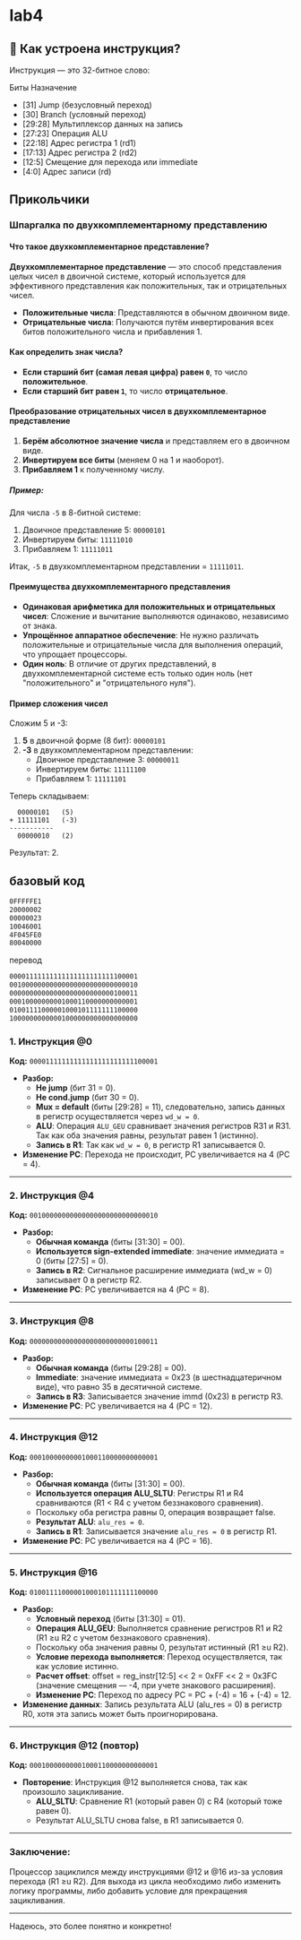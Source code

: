 # lab4 

## 🧠 Как устроена инструкция?
Инструкция — это 32-битное слово:

Биты	Назначение
- [31]	Jump (безусловный переход)
- [30]	Branch (условный переход)
- [29:28]	Мультиплексор данных на запись
- [27:23]	Операция ALU
- [22:18]	Адрес регистра 1 (rd1)
- [17:13]	Адрес регистра 2 (rd2)
- [12:5]	Смещение для перехода или immediate
- [4:0]	Адрес записи (rd)

## Прикольчики

###  Шпаргалка по двухкомплементарному представлению

####  Что такое двухкомплементарное представление?

**Двухкомплементарное представление** — это способ представления целых чисел в двоичной системе, который используется для эффективного представления как положительных, так и отрицательных чисел.

- **Положительные числа**: Представляются в обычном двоичном виде.
- **Отрицательные числа**: Получаются путём инвертирования всех битов положительного числа и прибавления 1.

####  Как определить знак числа?

- **Если старший бит (самая левая цифра) равен `0`**, то число **положительное**.
- **Если старший бит равен `1`**, то число **отрицательное**.

####  Преобразование отрицательных чисел в двухкомплементарное представление

1. **Берём абсолютное значение числа** и представляем его в двоичном виде.
2. **Инвертируем все биты** (меняем 0 на 1 и наоборот).
3. **Прибавляем 1** к полученному числу.

#####  Пример:
Для числа `-5` в 8-битной системе:

1. Двоичное представление 5: `00000101`
2. Инвертируем биты: `11111010`
3. Прибавляем 1: `11111011`

Итак, `-5` в двухкомплементарном представлении = `11111011`.

####  Преимущества двухкомплементарного представления

- **Одинаковая арифметика для положительных и отрицательных чисел**: Сложение и вычитание выполняются одинаково, независимо от знака.
- **Упрощённое аппаратное обеспечение**: Не нужно различать положительные и отрицательные числа для выполнения операций, что упрощает процессоры.
- **Один ноль**: В отличие от других представлений, в двухкомплементарной системе есть только один ноль (нет "положительного" и "отрицательного нуля").

####  Пример сложения чисел

Сложим 5 и -3:

1. **5** в двоичной форме (8 бит): `00000101`
2. **-3** в двухкомплементарном представлении:
   - Двоичное представление 3: `00000011`
   - Инвертируем биты: `11111100`
   - Прибавляем 1: `11111101`

Теперь складываем:

```
  00000101   (5)
+ 11111101   (-3)
-----------
  00000010   (2)
```

Результат: 2.


## базовый код

```asm
0FFFFFE1
20000002
00000023
10046001
4F045FE0
80040000

```

перевод

```asm
00001111111111111111111111100001
00100000000000000000000000000010
00000000000000000000000000100011
00010000000001000110000000000001
01001111000001000101111111100000
10000000000001000000000000000000
```



### **1. Инструкция @0**  
**Код:** `00001111111111111111111111100001`

- **Разбор:**
  - **Не jump** (бит 31 = 0).
  - **Не cond.jump** (бит 30 = 0).
  - **Mux = default** (биты [29:28] = 11), следовательно, запись данных в регистр осуществляется через `wd_w = 0`.
  - **ALU**: Операция `ALU_GEU` сравнивает значения регистров R31 и R31. Так как оба значения равны, результат равен 1 (истинно).
  - **Запись в R1**: Так как `wd_w = 0`, в регистр R1 записывается 0.
- **Изменение PC**: Перехода не происходит, PC увеличивается на 4 (PC = 4).

---

### **2. Инструкция @4**  
**Код:** `00100000000000000000000000000010`

- **Разбор:**
  - **Обычная команда** (биты [31:30] = 00).
  - **Используется sign-extended immediate**: значение иммедиата = 0 (биты [27:5] = 0).
  - **Запись в R2**: Сигнальное расширение иммедиата (wd_w = 0) записывает 0 в регистр R2.
- **Изменение PC**: PC увеличивается на 4 (PC = 8).

---

### **3. Инструкция @8**  
**Код:** `00000000000000000000000000100011`

- **Разбор:**
  - **Обычная команда** (биты [29:28] = 00).
  - **Immediate**: значение иммедиата = 0x23 (в шестнадцатеричном виде), что равно 35 в десятичной системе.
  - **Запись в R3**: Записывается значение immd (0x23) в регистр R3.
- **Изменение PC**: PC увеличивается на 4 (PC = 12).

---

### **4. Инструкция @12**  
**Код:** `00010000000001000110000000000001`

- **Разбор:**
  - **Обычная команда** (биты [31:30] = 00).
  - **Используется операция ALU_SLTU**: Регистры R1 и R4 сравниваются (R1 < R4 с учетом беззнакового сравнения).
  - Поскольку оба регистра равны 0, операция возвращает false.
  - **Результат ALU**: `alu_res = 0`.
  - **Запись в R1**: Записывается значение `alu_res = 0` в регистр R1.
- **Изменение PC**: PC увеличивается на 4 (PC = 16).

---

### **5. Инструкция @16**  
**Код:** `01001111000001000101111111100000`

- **Разбор:**
  - **Условный переход** (биты [31:30] = 01).
  - **Операция ALU_GEU**: Выполняется сравнение регистров R1 и R2 (R1 ≥u R2 с учетом беззнакового сравнения).
  - Поскольку оба значения равны 0, результат истинный (R1 ≥u R2).
  - **Условие перехода выполняется**: Переход осуществляется, так как условие истинно.
  - **Расчет offset**: offset = reg_instr[12:5] << 2 = 0xFF << 2 = 0x3FC (значение смещения — -4, при учете знакового расширения).
  - **Изменение PC**: Переход по адресу PC = PC + (-4) = 16 + (-4) = 12.
- **Изменение данных**: Запись результата ALU (alu_res = 0) в регистр R0, хотя эта запись может быть проигнорирована.

---

### **6. Инструкция @12 (повтор)**  
**Код:** `00010000000001000110000000000001`

- **Повторение**: Инструкция @12 выполняется снова, так как произошло зацикливание.
  - **ALU_SLTU**: Сравнение R1 (который равен 0) с R4 (который тоже равен 0).
  - Результат ALU_SLTU снова false, в R1 записывается 0.

---

### **Заключение:**
Процессор зациклился между инструкциями @12 и @16 из-за условия перехода (R1 ≥u R2). Для выхода из цикла необходимо либо изменить логику программы, либо добавить условие для прекращения зацикливания.

---

Надеюсь, это более понятно и конкретно!



